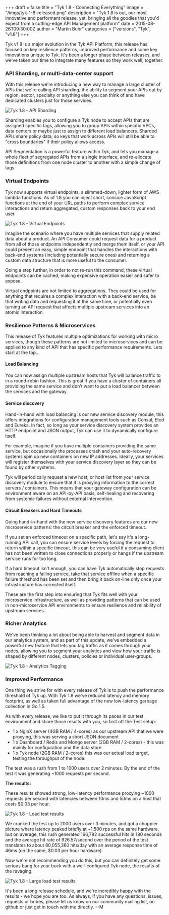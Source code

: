 +++
draft = false
title = "Tyk 1.8 - Connecting Everything"
image = "/imgs/tyk-1-8-released.png"
description = "Tyk 1.8 is out, our most innovative and performant release, yet, bringing all the goodies that you'd expect from a cutting-edge API Management platform"
date = 2015-08-26T09:30:00Z
author = "Martin Buhr"
categories = ["versions", "Tyk", "v1.8"]
+++

Tyk v1.8 is a major evolution in the Tyk API Platform; this release has focused on key resilience patterns, improved performance and some key innovations unique to Tyk. It's been a longer phase between releases, and we've taken our time to integrate many features so they work well, together.

### API Sharding, or multi-data-center support

With this release we're introducing a new way to manage a large cluster of APIs that we're calling API sharding, the ability to segment your APIs out by region, sector, specialty or anything else you can think of and have dedicated clusters just for those services.

![Tyk 1.8 - API Sharding](/imgs/tyk-api-sharding.png)

Sharding enables you to configure a Tyk node to accept APIs that are assigned specific tags, allowing you to group APIs within specific VPCs, data centers or maybe just to assign to different load balancers. Sharded APIs share policy data, so keys that work across APIs will still be able to "cross boundaries" if their policy allows access.

API Segmentation is a powerful feature within Tyk, and lets you manage a whole fleet of segregated APIs from a single interface, and re-allocate those definitions from one node cluster to another with a simple change of tags. 

### Virtual Endpoints

Tyk now supports virtual endpoints, a slimmed-down, lighter form of AWS lambda functions. As of 1.8 you can inject short, consice JavaScript functions at the end of your URL paths to perform complex service interactions and return aggregated, custom responses back to your end user.

![Tyk 1.8 - Virtual Endpoints](/imgs/virtual-endpoint.png)

Imagine the scenario where you have multiple services that supply related data about a product. An API Consumer could request data for a product from all of those endpoints independently and merge them itself, or your API could present an easy, simple endpoint that handles the interactions with back-end systems (including potentially secure ones) and returning a custom data structure that is more useful to the consumer.

Going a step further, in order to not re-run this command, these virtual endpoints can be cached, making expensive operation easier and safer to expose.

Virtual endpoints are not limited to aggregations. They could be used for anything that requires a complex interaction with a back-end service, be that writing data and requesting it at the same time, or potentially even turning an API request that affects multiple upstream services into an atomic interaction.

### Resilience Patterns & Microservices

This release of Tyk features multiple optimizations for working with micro services, though these patterns are not limited to microservices and can be applied to any kind of API that has specific performance requirements. Lets start at the top...

#### Load Balancing

You can now assign multiple upstream hosts that Tyk will balance traffic to in a round-robin fashion. This is great if you have a cluster of containers all providing the same service and don’t want to put a load balancer between the services and the gateway.

#### Service discovery

Hand-in-hand with load balancing is our new service discovery module, this offers integrations for configuration management tools such as Consul, Etcd and Eureka. In fact, so long as your service discovery system provides an HTTP endpoint and JSON output, Tyk can use it to dynamically configure itself.

For example, imagine if you have multiple containers providing the same service, but occasionally the processes crash and your auto-recovery systems spin up new containers on new IP addresses. Ideally, your services will register themselves with your service discovery layer so they can be found by other systems.

Tyk will periodically request a new host, or host list from your service discovery module to ensure that it is proxying information to the correct servers / containers. This means that your gateway configuration can be environment aware on an API-by-API basis, self-healing and recovering from systemic failures without external intervention.

#### Circuit Breakers and Hard Timeouts

Going hand-in-hand with the new service discovery features are our new microservice patterns: the circuit breaker and the enforced timeout.

If you set an enforced timeout on a specific path, let's say it's a long-running API call, you can ensure service levels by forcing the request to return within a specific timeout. this can be very useful if a consuming client has not been written to close connections properly or hangs if the upstream service runs for too long.

If a hard timeout isn't enough, you can have Tyk automatically stop requests from reaching a failing service, take that service offline when a specific failure threshold has been set and then bring it back on-line only once your infrastructure has corrected itself.

These are the first step into ensuring that Tyk fits well with your microservice infrastructure, as well as providing patterns that can be used in non-microservice API environments to ensure resilience and reliability of upstream services.

### Richer Analytics

We've been thinking a lot about being able to harvest and segment data in our analytics system, and as part of this update, we've embedded a powerful new feature that lets you tag traffic as it comes through your nodes, allowing you to segment your analytics and view how your traffic is shaped by different nodes, clusters, policies or individual user-groups.

![Tyk 1.8 - Analytics Tagging](/imgs/analytics-tagging.png)

### Improved Performance

One thing we strive for with every release of Tyk is to push the performance threshold of Tyk up. With Tyk 1.8 we've reduced latency and memory footprint, as well as taken full advantage of the new low-latency garbage collection in Go 1.5.

As with every release, we like to put it through its paces in our test environment and share those results with you, so first off the Test setup:

- 1 x NginX server (4GB RAM / 4-cores) as our upstream API that we were proxying, this was serving a short JSON document
- 1 x Dashboard / Redis and Mongo server (2GB RAM / 2-cores) - this was mainly for configuration and the data store
- 1 x Tyk node (2GB RAM / 2-cores) this was our actual load target, testing the throughput of the node.

The test was a rush from 1 to 1000 users over 2 minutes. By the end of the test it was generating ~1000 requests per second.

**The results:**

These results showed strong, low-latency performance proxying ~1000 requests per second with latencies between 10ms and 50ms on a host that costs $0.03 per hour. 

![Tyk 1.8 - Load test results](/imgs/v1.8-performance.png)

We cranked the test up to 2000 users over 3 minutes, and got a choppier picture where latency peaked briefly at ~1,500 rps on the same hardware, but on average, this rush generated 166,782 successful hits in 180 seconds and the average hit rate of 926.57/second over the period of the test translates to about 80,055,360 hits/day with an average response time of 46ms (on the same, $0.03 per hour hardware).

Now we're not recommending you do this, but you can definitely get some serious bang for your buck with a well-configured Tyk node, the results of the ravaging:

![Tyk 1.8 - Large load test results](/imgs/tyk-destruction-test.png)

It's been a long release schedule, and we're incredibly happy with the results - we hope you are too. As always, if you have any questions, issues, requests or bribes, please let us know on our community mailing list, on github or just get in touch with me directly. --M

